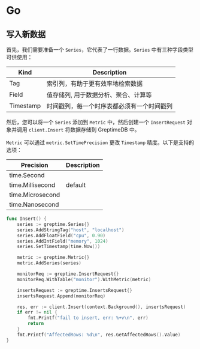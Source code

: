 # Go

## 写入新数据

首先，我们需要准备一个 `Series`，它代表了一行数据。`Series` 中有三种字段类型可供使用：

| Kind      | Description                                                         |
|-----------|---------------------------------------------------------------------|
| Tag       | 索引列，有助于更有效率地检索数据                                         |
| Field     | 值存储列, 用于数据分析、聚合、计算等                                     |
| Timestamp | 时间戳列，每一个时序表都必须有一个时间戳列                                |

然后，您可以将一个 `Series` 添加到 `Metric` 中，然后创建一个 `InsertRequest` 对象并调用 `client.Insert` 将数据存储到 GreptimeDB 中。

`Metric` 可以通过 `metric.SetTimePrecision` 更改 `Timestamp` 精度。以下是支持的选项：

| Precision        | Description |
|------------------|-------------|
| time.Second      |             |
| time.Millisecond | default     |
| time.Microsecond |             |
| time.Nanosecond  |             |

```go
func Insert() {
	series := greptime.Series{}
	series.AddStringTag("host", "localhost")
	series.AddFloatField("cpu", 0.90)
	series.AddIntField("memory", 1024)
	series.SetTimestamp(time.Now())

	metric := greptime.Metric{}
	metric.AddSeries(series)

	monitorReq := greptime.InsertRequest{}
	monitorReq.WithTable("monitor").WithMetric(metric)

	insertsRequest := greptime.InsertsRequest{}
	insertsRequest.Append(monitorReq)

	res, err := client.Insert(context.Background(), insertsRequest)
	if err != nil {
		fmt.Printf("fail to insert, err: %+v\n", err)
		return
	}
	fmt.Printf("AffectedRows: %d\n", res.GetAffectedRows().Value)
}
```

<!-- TODO -->
<!-- ## Delete -->
